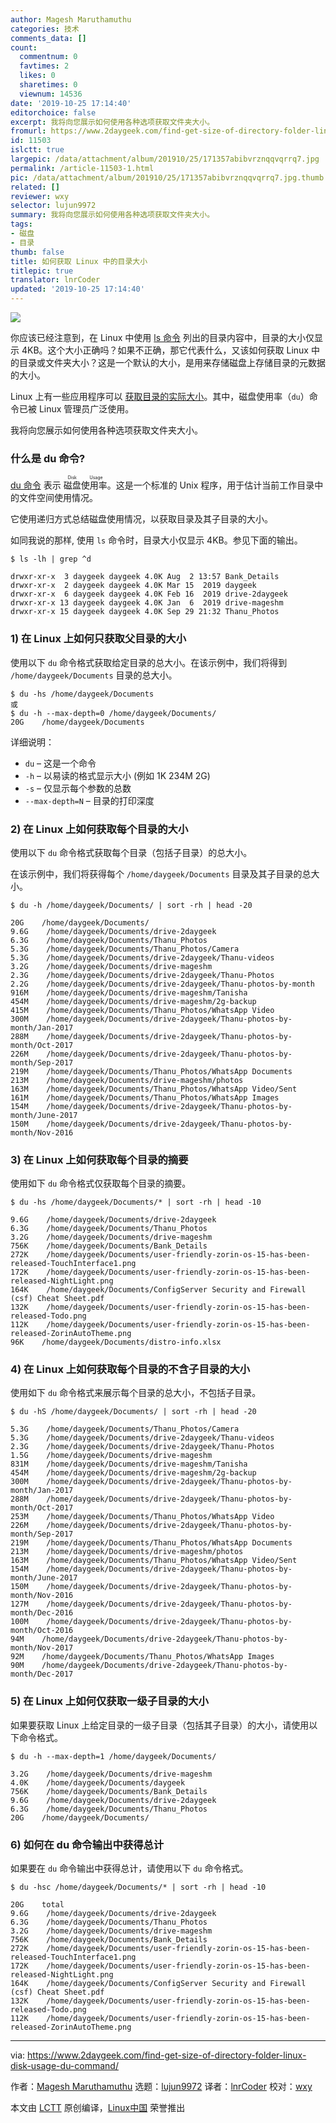 ```yaml
---
author: Magesh Maruthamuthu
categories: 技术
comments_data: []
count:
  commentnum: 0
  favtimes: 2
  likes: 0
  sharetimes: 0
  viewnum: 14536
date: '2019-10-25 17:14:40'
editorchoice: false
excerpt: 我将向您展示如何使用各种选项获取文件夹大小。
fromurl: https://www.2daygeek.com/find-get-size-of-directory-folder-linux-disk-usage-du-command/
id: 11503
islctt: true
largepic: /data/attachment/album/201910/25/171357abibvrznqqvqrrq7.jpg
permalink: /article-11503-1.html
pic: /data/attachment/album/201910/25/171357abibvrznqqvqrrq7.jpg.thumb.jpg
related: []
reviewer: wxy
selector: lujun9972
summary: 我将向您展示如何使用各种选项获取文件夹大小。
tags:
- 磁盘
- 目录
thumb: false
title: 如何获取 Linux 中的目录大小
titlepic: true
translator: lnrCoder
updated: '2019-10-25 17:14:40'
---
```


![](/data/attachment/album/201910/25/171357abibvrznqqvqrrq7.jpg)


你应该已经注意到，在 Linux 中使用 [ls 命令](https://www.2daygeek.com/linux-unix-ls-command-display-directory-contents/) 列出的目录内容中，目录的大小仅显示 4KB。这个大小正确吗？如果不正确，那它代表什么，又该如何获取 Linux 中的目录或文件夹大小？这是一个默认的大小，是用来存储磁盘上存储目录的元数据的大小。


Linux 上有一些应用程序可以 [获取目录的实际大小](https://www.2daygeek.com/how-to-get-find-size-of-directory-folder-linux/)。其中，磁盘使用率（`du`）命令已被 Linux 管理员广泛使用。


我将向您展示如何使用各种选项获取文件夹大小。


### 什么是 du 命令?


[du 命令](https://www.2daygeek.com/linux-check-disk-usage-files-directories-size-du-command/) 表示 <ruby> 磁盘使用率 <rt>  Disk Usage </rt></ruby>。这是一个标准的 Unix 程序，用于估计当前工作目录中的文件空间使用情况。


它使用递归方式总结磁盘使用情况，以获取目录及其子目录的大小。


如同我说的那样, 使用 `ls` 命令时，目录大小仅显示 4KB。参见下面的输出。



```
$ ls -lh | grep ^d

drwxr-xr-x  3 daygeek daygeek 4.0K Aug  2 13:57 Bank_Details
drwxr-xr-x  2 daygeek daygeek 4.0K Mar 15  2019 daygeek
drwxr-xr-x  6 daygeek daygeek 4.0K Feb 16  2019 drive-2daygeek
drwxr-xr-x 13 daygeek daygeek 4.0K Jan  6  2019 drive-mageshm
drwxr-xr-x 15 daygeek daygeek 4.0K Sep 29 21:32 Thanu_Photos
```

### 1) 在 Linux 上如何只获取父目录的大小


使用以下 `du` 命令格式获取给定目录的总大小。在该示例中，我们将得到 `/home/daygeek/Documents` 目录的总大小。



```
$ du -hs /home/daygeek/Documents
或
$ du -h --max-depth=0 /home/daygeek/Documents/
20G    /home/daygeek/Documents
```

详细说明：


* `du` – 这是一个命令
* `-h` – 以易读的格式显示大小 (例如 1K 234M 2G)
* `-s` – 仅显示每个参数的总数
* `--max-depth=N` – 目录的打印深度


### 2) 在 Linux 上如何获取每个目录的大小


使用以下 `du` 命令格式获取每个目录（包括子目录）的总大小。


在该示例中，我们将获得每个 `/home/daygeek/Documents` 目录及其子目录的总大小。



```
$ du -h /home/daygeek/Documents/ | sort -rh | head -20

20G    /home/daygeek/Documents/
9.6G    /home/daygeek/Documents/drive-2daygeek
6.3G    /home/daygeek/Documents/Thanu_Photos
5.3G    /home/daygeek/Documents/Thanu_Photos/Camera
5.3G    /home/daygeek/Documents/drive-2daygeek/Thanu-videos
3.2G    /home/daygeek/Documents/drive-mageshm
2.3G    /home/daygeek/Documents/drive-2daygeek/Thanu-Photos
2.2G    /home/daygeek/Documents/drive-2daygeek/Thanu-photos-by-month
916M    /home/daygeek/Documents/drive-mageshm/Tanisha
454M    /home/daygeek/Documents/drive-mageshm/2g-backup
415M    /home/daygeek/Documents/Thanu_Photos/WhatsApp Video
300M    /home/daygeek/Documents/drive-2daygeek/Thanu-photos-by-month/Jan-2017
288M    /home/daygeek/Documents/drive-2daygeek/Thanu-photos-by-month/Oct-2017
226M    /home/daygeek/Documents/drive-2daygeek/Thanu-photos-by-month/Sep-2017
219M    /home/daygeek/Documents/Thanu_Photos/WhatsApp Documents
213M    /home/daygeek/Documents/drive-mageshm/photos
163M    /home/daygeek/Documents/Thanu_Photos/WhatsApp Video/Sent
161M    /home/daygeek/Documents/Thanu_Photos/WhatsApp Images
154M    /home/daygeek/Documents/drive-2daygeek/Thanu-photos-by-month/June-2017
150M    /home/daygeek/Documents/drive-2daygeek/Thanu-photos-by-month/Nov-2016
```

### 3) 在 Linux 上如何获取每个目录的摘要


使用如下 `du` 命令格式仅获取每个目录的摘要。



```
$ du -hs /home/daygeek/Documents/* | sort -rh | head -10

9.6G    /home/daygeek/Documents/drive-2daygeek
6.3G    /home/daygeek/Documents/Thanu_Photos
3.2G    /home/daygeek/Documents/drive-mageshm
756K    /home/daygeek/Documents/Bank_Details
272K    /home/daygeek/Documents/user-friendly-zorin-os-15-has-been-released-TouchInterface1.png
172K    /home/daygeek/Documents/user-friendly-zorin-os-15-has-been-released-NightLight.png
164K    /home/daygeek/Documents/ConfigServer Security and Firewall (csf) Cheat Sheet.pdf
132K    /home/daygeek/Documents/user-friendly-zorin-os-15-has-been-released-Todo.png
112K    /home/daygeek/Documents/user-friendly-zorin-os-15-has-been-released-ZorinAutoTheme.png
96K    /home/daygeek/Documents/distro-info.xlsx
```

### 4) 在 Linux 上如何获取每个目录的不含子目录的大小


使用如下 `du` 命令格式来展示每个目录的总大小，不包括子目录。



```
$ du -hS /home/daygeek/Documents/ | sort -rh | head -20

5.3G    /home/daygeek/Documents/Thanu_Photos/Camera
5.3G    /home/daygeek/Documents/drive-2daygeek/Thanu-videos
2.3G    /home/daygeek/Documents/drive-2daygeek/Thanu-Photos
1.5G    /home/daygeek/Documents/drive-mageshm
831M    /home/daygeek/Documents/drive-mageshm/Tanisha
454M    /home/daygeek/Documents/drive-mageshm/2g-backup
300M    /home/daygeek/Documents/drive-2daygeek/Thanu-photos-by-month/Jan-2017
288M    /home/daygeek/Documents/drive-2daygeek/Thanu-photos-by-month/Oct-2017
253M    /home/daygeek/Documents/Thanu_Photos/WhatsApp Video
226M    /home/daygeek/Documents/drive-2daygeek/Thanu-photos-by-month/Sep-2017
219M    /home/daygeek/Documents/Thanu_Photos/WhatsApp Documents
213M    /home/daygeek/Documents/drive-mageshm/photos
163M    /home/daygeek/Documents/Thanu_Photos/WhatsApp Video/Sent
154M    /home/daygeek/Documents/drive-2daygeek/Thanu-photos-by-month/June-2017
150M    /home/daygeek/Documents/drive-2daygeek/Thanu-photos-by-month/Nov-2016
127M    /home/daygeek/Documents/drive-2daygeek/Thanu-photos-by-month/Dec-2016
100M    /home/daygeek/Documents/drive-2daygeek/Thanu-photos-by-month/Oct-2016
94M    /home/daygeek/Documents/drive-2daygeek/Thanu-photos-by-month/Nov-2017
92M    /home/daygeek/Documents/Thanu_Photos/WhatsApp Images
90M    /home/daygeek/Documents/drive-2daygeek/Thanu-photos-by-month/Dec-2017
```

### 5) 在 Linux 上如何仅获取一级子目录的大小


如果要获取 Linux 上给定目录的一级子目录（包括其子目录）的大小，请使用以下命令格式。



```
$ du -h --max-depth=1 /home/daygeek/Documents/

3.2G    /home/daygeek/Documents/drive-mageshm
4.0K    /home/daygeek/Documents/daygeek
756K    /home/daygeek/Documents/Bank_Details
9.6G    /home/daygeek/Documents/drive-2daygeek
6.3G    /home/daygeek/Documents/Thanu_Photos
20G    /home/daygeek/Documents/
```

### 6) 如何在 du 命令输出中获得总计


如果要在 `du` 命令输出中获得总计，请使用以下 `du` 命令格式。



```
$ du -hsc /home/daygeek/Documents/* | sort -rh | head -10

20G    total
9.6G    /home/daygeek/Documents/drive-2daygeek
6.3G    /home/daygeek/Documents/Thanu_Photos
3.2G    /home/daygeek/Documents/drive-mageshm
756K    /home/daygeek/Documents/Bank_Details
272K    /home/daygeek/Documents/user-friendly-zorin-os-15-has-been-released-TouchInterface1.png
172K    /home/daygeek/Documents/user-friendly-zorin-os-15-has-been-released-NightLight.png
164K    /home/daygeek/Documents/ConfigServer Security and Firewall (csf) Cheat Sheet.pdf
132K    /home/daygeek/Documents/user-friendly-zorin-os-15-has-been-released-Todo.png
112K    /home/daygeek/Documents/user-friendly-zorin-os-15-has-been-released-ZorinAutoTheme.png
```



---


via: <https://www.2daygeek.com/find-get-size-of-directory-folder-linux-disk-usage-du-command/>


作者：[Magesh Maruthamuthu](https://www.2daygeek.com/author/magesh/) 选题：[lujun9972](https://github.com/lujun9972) 译者：[lnrCoder](https://github.com/lnrCoder) 校对：[wxy](https://github.com/wxy)


本文由 [LCTT](https://github.com/LCTT/TranslateProject) 原创编译，[Linux中国](https://linux.cn/) 荣誉推出